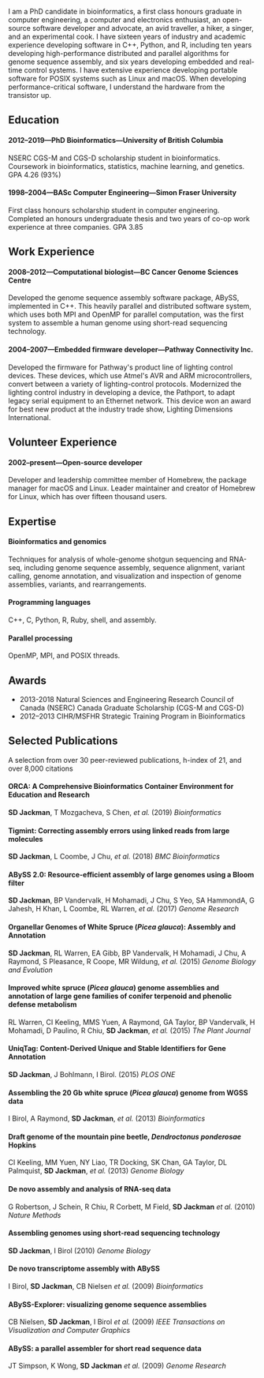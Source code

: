 I am a PhD candidate in bioinformatics, a first class honours graduate in computer engineering, a computer and electronics enthusiast, an open-source software developer and advocate, an avid traveller, a hiker, a singer, and an experimental cook. I have sixteen years of industry and academic experience developing software in C++, Python, and R, including ten years developing high-performance distributed and parallel algorithms for genome sequence assembly, and six years developing embedded and real-time control systems. I have extensive experience developing portable software for POSIX systems such as Linux and macOS. When developing performance-critical software, I understand the hardware from the transistor up.

## Education

#### 2012–2019—PhD Bioinformatics—University of British Columbia

NSERC CGS-M and CGS-D scholarship student in bioinformatics. Coursework in bioinformatics, statistics, machine learning, and genetics. GPA 4.26 (93%)

#### 1998–2004—BASc Computer Engineering—Simon Fraser University

First class honours scholarship student in computer engineering. Completed an honours undergraduate thesis and two years of co-op work experience at three companies. GPA 3.85

## Work Experience

#### 2008–2012—Computational biologist—BC Cancer Genome Sciences Centre

Developed the genome sequence assembly software package, ABySS, implemented in C++. This heavily parallel and distributed software system, which uses both MPI and OpenMP for parallel computation, was the first system to assemble a human genome using short-read sequencing technology.

#### 2004–2007—Embedded firmware developer—Pathway Connectivity Inc.

Developed the firmware for Pathway's product line of lighting control devices. These devices, which use Atmel's AVR and ARM microcontrollers, convert between a variety of lighting-control protocols. Modernized the lighting control industry in developing a device, the Pathport, to adapt legacy serial equipment to an Ethernet network. This device won an award for best new product at the industry trade show, Lighting Dimensions International.

## Volunteer Experience

#### 2002–present—Open-source developer

Developer and leadership committee member of Homebrew, the package manager for macOS and Linux. Leader maintainer and creator of Homebrew for Linux, which has over fifteen thousand users.

## Expertise

#### Bioinformatics and genomics

Techniques for analysis of whole-genome shotgun sequencing and RNA-seq, including genome sequence assembly, sequence alignment, variant calling, genome annotation, and visualization and inspection of genome assemblies, variants, and rearrangements.

#### Programming languages

C++, C, Python, R, Ruby, shell, and assembly.

#### Parallel processing

OpenMP, MPI, and POSIX threads.

## Awards

* 2013-2018 Natural Sciences and Engineering Research Council of Canada (NSERC)
  Canada Graduate Scholarship (CGS-M and CGS-D)
* 2012–2013 CIHR/MSFHR Strategic Training Program in Bioinformatics

## Selected Publications

A selection from over 30 peer-reviewed publications, h-index of 21, and over 8,000 citations

#### ORCA: A Comprehensive Bioinformatics Container Environment for Education and Research
**SD Jackman**, T Mozgacheva, S Chen, *et al.*
(2019)
*Bioinformatics*

#### Tigmint: Correcting assembly errors using linked reads from large molecules
**SD Jackman**, L Coombe, J Chu, *et al.*
(2018)
*BMC Bioinformatics*

#### ABySS 2.0: Resource-efficient assembly of large genomes using a Bloom filter
**SD Jackman**, BP Vandervalk, H Mohamadi, J Chu, S Yeo, SA HammondA, G Jahesh, H Khan, L Coombe, RL Warren, *et al.*
(2017)
*Genome Research*

#### Organellar Genomes of White Spruce (*Picea glauca*): Assembly and Annotation
**SD Jackman**, RL Warren, EA Gibb, BP Vandervalk, H Mohamadi, J Chu, A Raymond, S Pleasance, R Coope, MR Wildung, *et al.*
(2015)
*Genome Biology and Evolution*

#### Improved white spruce (*Picea glauca*) genome assemblies and annotation of large gene families of conifer terpenoid and phenolic defense metabolism
RL Warren, CI Keeling, MMS Yuen, A Raymond, GA Taylor, BP Vandervalk, H Mohamadi, D Paulino, R Chiu, **SD Jackman**, *et al.*
(2015)
*The Plant Journal*

#### UniqTag: Content-Derived Unique and Stable Identifiers for Gene Annotation
**SD Jackman**, J Bohlmann, I Birol.
(2015)
*PLOS ONE*

#### Assembling the 20 Gb white spruce (*Picea glauca*) genome from WGSS data
I Birol, A Raymond, **SD Jackman**, *et al.*
(2013)
_Bioinformatics_

#### Draft genome of the mountain pine beetle, *Dendroctonus ponderosae* Hopkins
CI Keeling, MM Yuen, NY Liao, TR Docking, SK Chan, GA Taylor, DL Palmquist, **SD Jackman**, *et al.*
(2013)
_Genome Biology_

#### De novo assembly and analysis of RNA-seq data
G Robertson, J Schein, R Chiu, R Corbett, M Field, **SD Jackman** *et al.*
(2010)
_Nature Methods_

#### Assembling genomes using short-read sequencing technology
**SD Jackman**, I Birol
(2010)
_Genome Biology_

#### De novo transcriptome assembly with ABySS
I Birol, **SD Jackman**, CB Nielsen *et al.*
(2009)
_Bioinformatics_

#### ABySS-Explorer: visualizing genome sequence assemblies
CB Nielsen, **SD Jackman**, I Birol *et al.*
(2009)
_IEEE Transactions on Visualization and Computer Graphics_

#### ABySS: a parallel assembler for short read sequence data
JT Simpson, K Wong, **SD Jackman** *et al.*
(2009)
_Genome Research_
